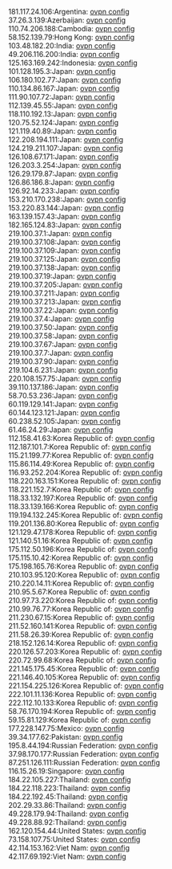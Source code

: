 181.117.24.106:Argentina: [ovpn config](vpn/181_117_24_106.ovpn)  
37.26.3.139:Azerbaijan: [ovpn config](vpn/37_26_3_139.ovpn)  
110.74.206.188:Cambodia: [ovpn config](vpn/110_74_206_188.ovpn)  
58.152.139.79:Hong Kong: [ovpn config](vpn/58_152_139_79.ovpn)  
103.48.182.20:India: [ovpn config](vpn/103_48_182_20.ovpn)  
49.206.116.200:India: [ovpn config](vpn/49_206_116_200.ovpn)  
125.163.169.242:Indonesia: [ovpn config](vpn/125_163_169_242.ovpn)  
101.128.195.3:Japan: [ovpn config](vpn/101_128_195_3.ovpn)  
106.180.102.77:Japan: [ovpn config](vpn/106_180_102_77.ovpn)  
110.134.86.167:Japan: [ovpn config](vpn/110_134_86_167.ovpn)  
111.90.107.72:Japan: [ovpn config](vpn/111_90_107_72.ovpn)  
112.139.45.55:Japan: [ovpn config](vpn/112_139_45_55.ovpn)  
118.110.192.13:Japan: [ovpn config](vpn/118_110_192_13.ovpn)  
120.75.52.124:Japan: [ovpn config](vpn/120_75_52_124.ovpn)  
121.119.40.89:Japan: [ovpn config](vpn/121_119_40_89.ovpn)  
122.208.194.111:Japan: [ovpn config](vpn/122_208_194_111.ovpn)  
124.219.211.107:Japan: [ovpn config](vpn/124_219_211_107.ovpn)  
126.108.67.171:Japan: [ovpn config](vpn/126_108_67_171.ovpn)  
126.203.3.254:Japan: [ovpn config](vpn/126_203_3_254.ovpn)  
126.29.179.87:Japan: [ovpn config](vpn/126_29_179_87.ovpn)  
126.86.186.8:Japan: [ovpn config](vpn/126_86_186_8.ovpn)  
126.92.14.233:Japan: [ovpn config](vpn/126_92_14_233.ovpn)  
153.210.170.238:Japan: [ovpn config](vpn/153_210_170_238.ovpn)  
153.220.83.144:Japan: [ovpn config](vpn/153_220_83_144.ovpn)  
163.139.157.43:Japan: [ovpn config](vpn/163_139_157_43.ovpn)  
182.165.124.83:Japan: [ovpn config](vpn/182_165_124_83.ovpn)  
219.100.37.1:Japan: [ovpn config](vpn/219_100_37_1.ovpn)  
219.100.37.108:Japan: [ovpn config](vpn/219_100_37_108.ovpn)  
219.100.37.109:Japan: [ovpn config](vpn/219_100_37_109.ovpn)  
219.100.37.125:Japan: [ovpn config](vpn/219_100_37_125.ovpn)  
219.100.37.138:Japan: [ovpn config](vpn/219_100_37_138.ovpn)  
219.100.37.19:Japan: [ovpn config](vpn/219_100_37_19.ovpn)  
219.100.37.205:Japan: [ovpn config](vpn/219_100_37_205.ovpn)  
219.100.37.211:Japan: [ovpn config](vpn/219_100_37_211.ovpn)  
219.100.37.213:Japan: [ovpn config](vpn/219_100_37_213.ovpn)  
219.100.37.22:Japan: [ovpn config](vpn/219_100_37_22.ovpn)  
219.100.37.4:Japan: [ovpn config](vpn/219_100_37_4.ovpn)  
219.100.37.50:Japan: [ovpn config](vpn/219_100_37_50.ovpn)  
219.100.37.58:Japan: [ovpn config](vpn/219_100_37_58.ovpn)  
219.100.37.67:Japan: [ovpn config](vpn/219_100_37_67.ovpn)  
219.100.37.7:Japan: [ovpn config](vpn/219_100_37_7.ovpn)  
219.100.37.90:Japan: [ovpn config](vpn/219_100_37_90.ovpn)  
219.104.6.231:Japan: [ovpn config](vpn/219_104_6_231.ovpn)  
220.108.157.75:Japan: [ovpn config](vpn/220_108_157_75.ovpn)  
39.110.137.186:Japan: [ovpn config](vpn/39_110_137_186.ovpn)  
58.70.53.236:Japan: [ovpn config](vpn/58_70_53_236.ovpn)  
60.119.129.141:Japan: [ovpn config](vpn/60_119_129_141.ovpn)  
60.144.123.121:Japan: [ovpn config](vpn/60_144_123_121.ovpn)  
60.238.52.105:Japan: [ovpn config](vpn/60_238_52_105.ovpn)  
61.46.24.29:Japan: [ovpn config](vpn/61_46_24_29.ovpn)  
112.158.41.63:Korea Republic of: [ovpn config](vpn/112_158_41_63.ovpn)  
112.187.101.7:Korea Republic of: [ovpn config](vpn/112_187_101_7.ovpn)  
115.21.199.77:Korea Republic of: [ovpn config](vpn/115_21_199_77.ovpn)  
115.86.114.49:Korea Republic of: [ovpn config](vpn/115_86_114_49.ovpn)  
116.93.252.204:Korea Republic of: [ovpn config](vpn/116_93_252_204.ovpn)  
118.220.163.151:Korea Republic of: [ovpn config](vpn/118_220_163_151.ovpn)  
118.221.152.7:Korea Republic of: [ovpn config](vpn/118_221_152_7.ovpn)  
118.33.132.197:Korea Republic of: [ovpn config](vpn/118_33_132_197.ovpn)  
118.33.139.166:Korea Republic of: [ovpn config](vpn/118_33_139_166.ovpn)  
119.194.132.245:Korea Republic of: [ovpn config](vpn/119_194_132_245.ovpn)  
119.201.136.80:Korea Republic of: [ovpn config](vpn/119_201_136_80.ovpn)  
121.129.47.178:Korea Republic of: [ovpn config](vpn/121_129_47_178.ovpn)  
121.140.51.16:Korea Republic of: [ovpn config](vpn/121_140_51_16.ovpn)  
175.112.50.196:Korea Republic of: [ovpn config](vpn/175_112_50_196.ovpn)  
175.115.10.42:Korea Republic of: [ovpn config](vpn/175_115_10_42.ovpn)  
175.198.165.76:Korea Republic of: [ovpn config](vpn/175_198_165_76.ovpn)  
210.103.95.120:Korea Republic of: [ovpn config](vpn/210_103_95_120.ovpn)  
210.220.14.11:Korea Republic of: [ovpn config](vpn/210_220_14_11.ovpn)  
210.95.5.67:Korea Republic of: [ovpn config](vpn/210_95_5_67.ovpn)  
210.97.73.220:Korea Republic of: [ovpn config](vpn/210_97_73_220.ovpn)  
210.99.76.77:Korea Republic of: [ovpn config](vpn/210_99_76_77.ovpn)  
211.230.67.15:Korea Republic of: [ovpn config](vpn/211_230_67_15.ovpn)  
211.52.160.141:Korea Republic of: [ovpn config](vpn/211_52_160_141.ovpn)  
211.58.26.39:Korea Republic of: [ovpn config](vpn/211_58_26_39.ovpn)  
218.152.126.14:Korea Republic of: [ovpn config](vpn/218_152_126_14.ovpn)  
220.126.57.203:Korea Republic of: [ovpn config](vpn/220_126_57_203.ovpn)  
220.72.99.68:Korea Republic of: [ovpn config](vpn/220_72_99_68.ovpn)  
221.145.175.45:Korea Republic of: [ovpn config](vpn/221_145_175_45.ovpn)  
221.146.40.105:Korea Republic of: [ovpn config](vpn/221_146_40_105.ovpn)  
221.154.225.126:Korea Republic of: [ovpn config](vpn/221_154_225_126.ovpn)  
222.101.11.136:Korea Republic of: [ovpn config](vpn/222_101_11_136.ovpn)  
222.112.10.133:Korea Republic of: [ovpn config](vpn/222_112_10_133.ovpn)  
58.76.170.194:Korea Republic of: [ovpn config](vpn/58_76_170_194.ovpn)  
59.15.81.129:Korea Republic of: [ovpn config](vpn/59_15_81_129.ovpn)  
177.228.147.75:Mexico: [ovpn config](vpn/177_228_147_75.ovpn)  
39.34.177.62:Pakistan: [ovpn config](vpn/39_34_177_62.ovpn)  
195.8.44.194:Russian Federation: [ovpn config](vpn/195_8_44_194.ovpn)  
37.98.170.177:Russian Federation: [ovpn config](vpn/37_98_170_177.ovpn)  
87.251.126.111:Russian Federation: [ovpn config](vpn/87_251_126_111.ovpn)  
116.15.26.19:Singapore: [ovpn config](vpn/116_15_26_19.ovpn)  
184.22.105.227:Thailand: [ovpn config](vpn/184_22_105_227.ovpn)  
184.22.118.223:Thailand: [ovpn config](vpn/184_22_118_223.ovpn)  
184.22.192.45:Thailand: [ovpn config](vpn/184_22_192_45.ovpn)  
202.29.33.86:Thailand: [ovpn config](vpn/202_29_33_86.ovpn)  
49.228.179.94:Thailand: [ovpn config](vpn/49_228_179_94.ovpn)  
49.228.88.92:Thailand: [ovpn config](vpn/49_228_88_92.ovpn)  
162.120.154.44:United States: [ovpn config](vpn/162_120_154_44.ovpn)  
73.158.107.75:United States: [ovpn config](vpn/73_158_107_75.ovpn)  
42.114.153.162:Viet Nam: [ovpn config](vpn/42_114_153_162.ovpn)  
42.117.69.192:Viet Nam: [ovpn config](vpn/42_117_69_192.ovpn)  
